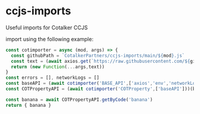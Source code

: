 # ccjs-imports
Useful imports for Cotalker CCJS

import using the following example:
```Javascript
const cotimporter = async (mod, args) => {
  const githubPath = `CotalkerPartners/ccjs-imports/main/${mod}.js`
  const text = (await axios.get(`https://raw.githubusercontent.com/${githubPath}`)).data
  return (new Function(...args,text))
}
const errors = [], networkLogs = []
const baseAPI = (await cotimporter('BASE_API',['axios','env','networkLogs','errors']))(axios, env, networkLogs, errors)
const COTPropertyAPI = (await cotimporter('COTProperty',['baseAPI']))(baseAPI)

const banana = await COTPropertyAPI.getByCode('banana')
return { banana }
```
